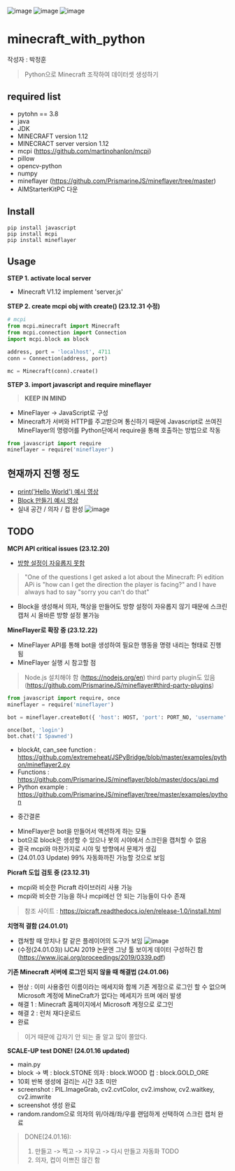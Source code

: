 ![image](https://github.com/jhoonpark-codes/mincraft_with_python/assets/154233920/10e6dcfb-b1b7-472b-bb83-a9c96cd03a23)
![image](https://github.com/jhoonpark-codes/mincraft_with_python/assets/154233920/4f4de2ab-d612-4e97-8f27-9a61df3e5997)
![image](https://github.com/jhoonpark-codes/mincraft_with_python/assets/154233920/cf9aa628-05c5-4c74-a4e5-a8fd9c57edd5)
# minecraft_with_python
작성자 : 박정훈
> Python으로 Minecraft 조작하여 데이터셋 생성하기

## required list
- pytohn == 3.8
- java
- JDK
- MINECRAFT version 1.12
- MINECRACT server version 1.12
- mcpi (https://github.com/martinohanlon/mcpi)
- pillow
- opencv-python
- numpy
- mineflayer (https://github.com/PrismarineJS/mineflayer/tree/master)
- AIMStarterKitPC 다운

## Install
```shell
pip install javascript
pip install mcpi
pip install mineflayer
```

## Usage
**STEP 1. activate local server**
- Minecraft V1.12 implement 'server.js'

**STEP 2. create mcpi obj with create() (23.12.31 수정)**
```py
# mcpi
from mcpi.minecraft import Minecraft
from mcpi.connection import Connection
import mcpi.block as block

address, port = 'localhost', 4711
conn = Connection(address, port)

mc = Minecraft(conn).create()
```

**STEP 3. import javascript and require mineflayer**
> **KEEP IN MIND**
* MineFlayer -> JavaScript로 구성
* Minecraft가 서버와 HTTP를 주고받으며 통신하기 때문에 Javascript로 쓰여진 MineFlayer의 명령어를 Python단에서 require을 통해 호출하는 방법으로 작동
```py
from javascript import require
mineflayer = require('mineflayer')
```

## 현재까지 진행 정도
* [print('Hello World') 예시 영상](https://drive.google.com/file/d/1meIPwxhEP05Z7XH0aJDPSr7Fid26Lbrg/view?usp=drive_link)
* [Block 만들기 예시 영상](https://drive.google.com/file/d/1qPSPauVqnphmSvWC2Zn6CxghRPFNQiPT/view?usp=drive_link)
* 실내 공간 / 의자 / 컵 완성
![image](https://github.com/jhoonpark-codes/mincraft_with_python/assets/154233920/dac40d33-eabe-4d0d-9567-3e29d8059ebc)


## TODO

**MCPI API critical issues (23.12.20)**
* [방향 설정이 자유롭지 못함](https://www.stuffaboutcode.com/2015/01/minecraft-api-players-direction.html)
> "One of the questions I get asked a lot about the Minecraft: Pi edition APi is "how can I get the direction the player is facing?" and I have always had to say "sorry you can't do that"
* Block을 생성해서 의자, 책상을 만들어도 방향 설정이 자유롭지 않기 때문에 스크린캡처 시 올바른 방향 설정 불가능

**MineFlayer로 확장 중 (23.12.22)**
* MineFlayer API를 통해 bot을 생성하여 필요한 행동을 명령 내리는 형태로 진행 됨
* MineFlayer 실행 시 참고할 점
> Node.js 설치해야 함 (https://nodejs.org/en)
> third party plugin도 있음 (https://github.com/PrismarineJS/mineflayer#third-party-plugins)

```py
from javascript import require, once
mineflayer = require('mineflayer')

bot = mineflayer.createBot({ 'host': HOST, 'port': PORT_NO, 'username': BOT_USERNAME, 'hideErrors': False })

once(bot, 'login')
bot.chat('I Spawned')
```
- blockAt, can_see function : https://github.com/extremeheat/JSPyBridge/blob/master/examples/python/mineflayer2.py
- Functions : https://github.com/PrismarineJS/mineflayer/blob/master/docs/api.md
- Python example : https://github.com/PrismarineJS/mineflayer/tree/master/examples/python

* 중간결론
- MineFlayer은 bot을 만들어서 액션하게 하는 모듈
- bot으로 block은 생성할 수 있으나 봇의 시야에서 스크린을 캡처할 수 없음
- 결국 mcpi와 마찬가지로 시야 및 방향에서 문제가 생김
- (24.01.03 Update) 99% 자동화까진 가능할 것으로 보임


**Picraft 도입 검토 중 (23.12.31)**
* mcpi와 비슷한 Picraft 라이브러리 사용 가능
* mcpi와 비슷한 기능을 하나 mcpi에선 안 되는 기능들이 다수 존재
> 참조 사이트 : https://picraft.readthedocs.io/en/release-1.0/install.html

**치명적 결함 (24.01.01)**
* 캡쳐할 때 망치나 칼 같은 플레이어의 도구가 보임
![image](https://github.com/jhoonpark-codes/mincraft_with_python/assets/154233920/dac40d33-eabe-4d0d-9567-3e29d8059ebc)
* (수정(24.01.03)) IJCAI 2019 논문엔 그냥 툴 보이게 데이터 구성하긴 함 (https://www.ijcai.org/proceedings/2019/0339.pdf)




**기존 Minecraft 서버에 로그인 되지 않을 때 해결법 (24.01.06)**
* 현상 : 이미 사용중인 이름이라는 메세지와 함께 기존 계정으로 로그인 할 수 없으며 Microsoft 계정에 MineCraft가 없다는 메세지가 뜨며 에러 발생
* 해결 1 : Minecraft 홈페이지에서 Microsoft 계정으로 로그인
* 해결 2 : 런처 재다운로드
* 완료
> 이거 때문에 갑자기 안 되는 줄 알고 많이 쫄았다.

**SCALE-UP test DONE! (24.01.16 updated)**
* main.py
* block -> 벽 : block.STONE 의자 : block.WOOD 컵 : block.GOLD_ORE
* 10회 반복 생성에 걸리는 시간 3초 미만
* screenshot : PIL.ImageGrab, cv2.cvtColor, cv2.imshow, cv2.waitkey, cv2.imwrite
* screenshot 생성 완료
* random.random으로 의자의 위/아래/좌/우를 랜덤하게 선택하여 스크린 캡처 완료
> DONE(24.01.16):
> 1) 만들고 -> 찍고 -> 지우고 -> 다시 만들고 자동화
> TODO
> 1) 의자, 컵이 이쁘진 않긴 함



